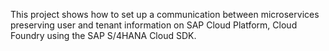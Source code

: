 This project shows how to set up a communication between microservices preserving user and tenant information on SAP Cloud Platform, Cloud Foundry using the SAP S/4HANA Cloud SDK.
